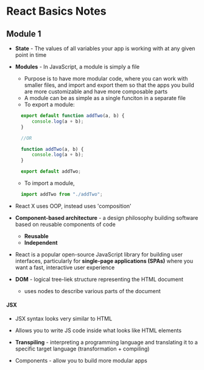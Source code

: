 # React Basics Notes
## Module 1

- **State** - The values of all variables your app is working with at any given point in time
- **Modules** - In JavaScript, a module is simply a file
  - Purpose is to have more modular code, where you can work with smaller files, and import and export them so that the apps you build are more customizable and have more composable parts
  - A module can be as simple as a single funciton in a separate file
  - To export a module:
  ```javascript
    export default function addTwo(a, b) {
        console.log(a + b);
    }

    //OR

    function addTwo(a, b) {
        console.log(a + b);
    }

    export default addTwo;
    ```
  - To import a module,
  ```javascript
    import addTwo from "./addTwo";
    ```

- React X uses OOP, instead uses 'composition'
- **Component-based architecture** - a design philosophy building software based on reusable components of code
  - **Reusable**
  - **Independent**
- React is a popular open-source JavaScript library for building user interfaces, particularly for **single-page applications (SPAs)** where you want a fast, interactive user experience
- **DOM** - logical tree-liek structure representing the HTML document
  - uses nodes to describe various parts of the document

#### JSX
- JSX syntax looks very similar to HTML
- Allows you to write JS code inside what looks like HTML elements
- **Transpiling** - interpreting a programming language and translating it to a specific target language (transformation + compiling)

- Components - allow you to build more modular apps